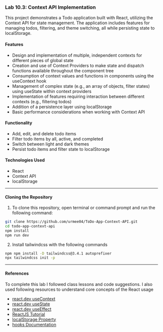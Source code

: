 ### Lab 10.3: Context API Implementation

This project demonstrates a Todo application built with React, utilizing the Context API for state management. The application includes features for managing todos, filtering, and theme switching, all while persisting state to localStorage.

#### Features
- Design and implementation of multiple, independent contexts for different pieces of global state
- Creation and use of Context Providers to make state and dispatch functions available throughout the component tree
- Consumption of context values and functions in components using the useContext hook
- Management of complex state (e.g., an array of objects, filter states) using useState within context providers
- Implementation of features requiring interaction between different contexts (e.g., filtering todos)
- Addition of a persistence layer using localStorage
- Basic performance considerations when working with Context API

#### Functionality

- Add, edit, and delete todo items
- Filter todo items by all, active, and completed
- Switch between light and dark themes
- Persist todo items and filter state to localStorage

#### Technologies Used
- React
- Context API
- localStorage
---
#### Cloning the Repository

1. To clone this repository, open terminal or command prompt and run the following command:

```bash
git clone https://github.com/urmee04/ToDo-App-Context-API.git
cd todo-app-context-api
npm install
npm run dev
```

2. Install tailwindcss with the following commands

```bash
npm npm install -D tailwindcss@3.4.1 autoprefixer
npx tailwindcss init -p
```
---

#### References

To complete this lab I followed class lessons and code suggestions. I also used following resources to understand core concepts of the React usage

- [react.dev useContext](https://react.dev/reference/react/useContext)
- [react.dev useState](https://react.dev/reference/react/useState)
- [react.dev useEffect](https://react.dev/reference/react/useEffect)
- [ReactJS Tutorial](https://www.tutorialspoint.com/reactjs/reactjs_state_management.htm)
- [localStorage Property](https://developer.mozilla.org/en-US/docs/Web/API/Window/localStorage)
- [hooks Documentation](https://react.dev/reference/react/hooks)
